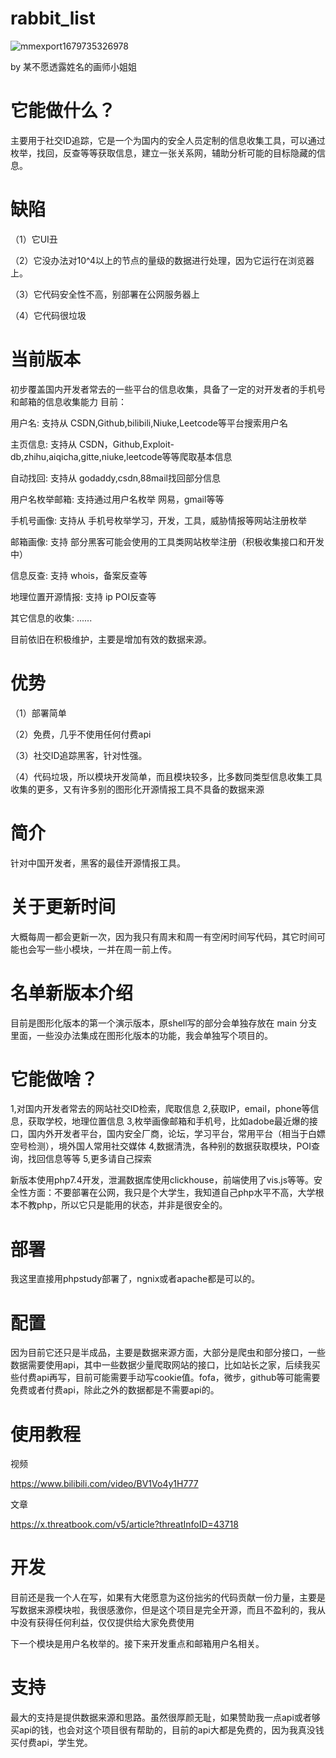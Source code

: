 # rabbit_list
![mmexport1679735326978](https://user-images.githubusercontent.com/43908812/227708265-8259a756-90b9-4b8b-92b8-777054266f19.jpg)

by 某不愿透露姓名的画师小姐姐

# 它能做什么？
主要用于社交ID追踪，它是一个为国内的安全人员定制的信息收集工具，可以通过枚举，找回，反查等等获取信息，建立一张关系网，辅助分析可能的目标隐藏的信息。

# 缺陷
（1）它UI丑

（2）它没办法对10^4以上的节点的量级的数据进行处理，因为它运行在浏览器上。

（3）它代码安全性不高，别部署在公网服务器上

（4）它代码很垃圾

# 当前版本
初步覆盖国内开发者常去的一些平台的信息收集，具备了一定的对开发者的手机号和邮箱的信息收集能力
 目前：

用户名: 支持从 CSDN,Github,bilibili,Niuke,Leetcode等平台搜索用户名

主页信息: 支持从 CSDN，Github,Exploit-db,zhihu,aiqicha,gitte,niuke,leetcode等等爬取基本信息

自动找回: 支持从 godaddy,csdn,88mail找回部分信息

用户名枚举邮箱: 支持通过用户名枚举 网易，gmail等等

手机号画像: 支持从 手机号枚举学习，开发，工具，威胁情报等网站注册枚举

邮箱画像: 支持 部分黑客可能会使用的工具类网站枚举注册（积极收集接口和开发中）

信息反查: 支持 whois，备案反查等

地理位置开源情报: 支持 ip POI反查等

其它信息的收集: ......

目前依旧在积极维护，主要是增加有效的数据来源。

# 优势
（1）部署简单

（2）免费，几乎不使用任何付费api

（3）社交ID追踪黑客，针对性强。

（4）代码垃圾，所以模块开发简单，而且模块较多，比多数同类型信息收集工具收集的更多，又有许多别的图形化开源情报工具不具备的数据来源
 
# 简介
针对中国开发者，黑客的最佳开源情报工具。

# 关于更新时间
大概每周一都会更新一次，因为我只有周末和周一有空闲时间写代码，其它时间可能也会写一些小模块，一并在周一前上传。

# 名单新版本介绍
目前是图形化版本的第一个演示版本，原shell写的部分会单独存放在 main 分支 里面，一些没办法集成在图形化版本的功能，我会单独写个项目的。
# 它能做啥？
1,对国内开发者常去的网站社交ID检索，爬取信息
2,获取IP，email，phone等信息，获取学校，地理位置信息
3,枚举画像邮箱和手机号，比如adobe最近爆的接口，国内外开发者平台，国内安全厂商，论坛，学习平台，常用平台（相当于白嫖空号检测），境外国人常用社交媒体
4,数据清洗，各种别的数据获取模块，POI查询，找回信息等等
5,更多请自己探索

新版本使用php7.4开发，泄漏数据库使用clickhouse，前端使用了vis.js等等。安全性方面：不要部署在公网，我只是个大学生，我知道自己php水平不高，大学根本不教php，所以它只是能用的状态，并非是很安全的。

# 部署 

我这里直接用phpstudy部署了，ngnix或者apache都是可以的。

# 配置

因为目前它还只是半成品，主要是数据来源方面，大部分是爬虫和部分接口，一些数据需要使用api，其中一些数据少量爬取网站的接口，比如站长之家，后续我买些付费api再写，目前可能需要手动写cookie值。fofa，微步，github等可能需要免费或者付费api，除此之外的数据都是不需要api的。

# 使用教程
视频

https://www.bilibili.com/video/BV1Vo4y1H777

文章

https://x.threatbook.com/v5/article?threatInfoID=43718

# 开发

目前还是我一个人在写，如果有大佬愿意为这份拙劣的代码贡献一份力量，主要是写数据来源模块啦，我很感激你，但是这个项目是完全开源，而且不盈利的，我从中没有获得任何利益，仅仅提供给大家免费使用

下一个模块是用户名枚举的。接下来开发重点和邮箱用户名相关。

# 支持

最大的支持是提供数据来源和思路。虽然很厚颜无耻，如果赞助我一点api或者够买api的钱，也会对这个项目很有帮助的，目前的api大都是免费的，因为我真没钱买付费api，学生党。

